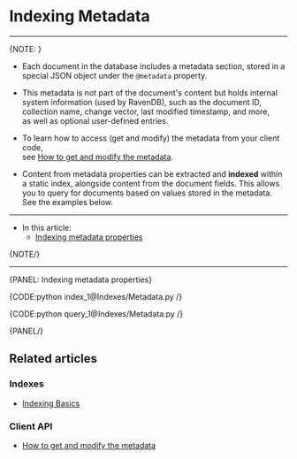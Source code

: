 # Indexing Metadata
---

{NOTE: }

* Each document in the database includes a metadata section, stored in a special JSON object under the `@metadata` property.

* This metadata is not part of the document's content but holds internal system information (used by RavenDB),
  such as the document ID, collection name, change vector, last modified timestamp, and more,  
  as well as optional user-defined entries.

* To learn how to access (get and modify) the metadata from your client code,  
  see [How to get and modify the metadata](../client-api/session/how-to/get-and-modify-entity-metadata).

* Content from metadata properties can be extracted and **indexed** within a static index, alongside content from the document fields.
  This allows you to query for documents based on values stored in the metadata.  
  See the examples below.

---

* In this article:  
   * [Indexing metadata properties](../indexes/indexing-metadata#indexing-metadata-properties)

{NOTE/}

---

{PANEL: Indexing metadata properties}

{CODE:python index_1@Indexes/Metadata.py /}

{CODE:python query_1@Indexes/Metadata.py /}

{PANEL/}

## Related articles

### Indexes

- [Indexing Basics](../indexes/indexing-basics)

### Client API

- [How to get and modify the metadata](../client-api/session/how-to/get-and-modify-entity-metadata)
